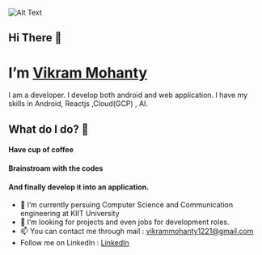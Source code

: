  
 
 
 
![Alt Text](https://media.giphy.com/media/26xBwdIuRJiAIqHwA/giphy.gif=250x250)

  ## Hi There 👋
  # I’m [Vikram Mohanty](https://github.com/vikram-12)
     
  
  I am a developer. I develop both android and web application. 
  I have my skills in Android, Reactjs ,Cloud(GCP) , AI.
   
  ## What do I do? 👀
  
  #### Have cup of coffee
  #### Brainstroam with the codes
  #### And finally develop it into an application.
  
- 🌱 I’m currently persuing Computer Science and Communication engineering at KIIT University
- 💞️ I’m looking for projects and even jobs for development roles.
- 📫 You can contact me through mail : vikrammohanty1221@gmail.com
- Follow me on LinkedIn :
    [LinkedIn](https://www.linkedin.com/in/vikrammohanty12/)    
  


